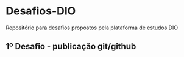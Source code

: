 # Desafios-DIO
Repositório para desafios propostos pela plataforma de estudos DIO
## 1º Desafio - publicação git/github

